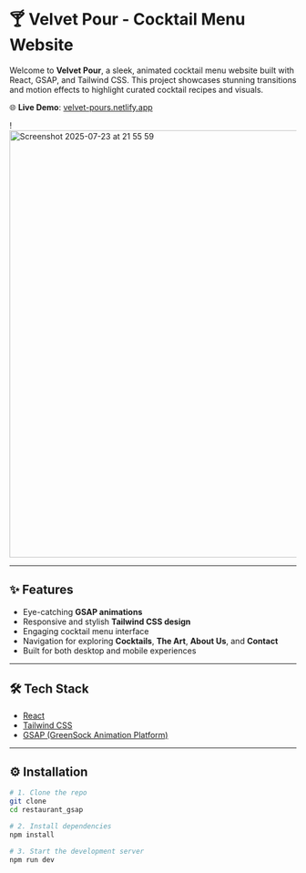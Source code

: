 # 🍸 Velvet Pour - Cocktail Menu Website

Welcome to **Velvet Pour**, a sleek, animated cocktail menu website built with React, GSAP, and Tailwind CSS. This project showcases stunning transitions and motion effects to highlight curated cocktail recipes and visuals.

🌐 **Live Demo**: [velvet-pours.netlify.app](https://velvet-pours.netlify.app/)

!<img width="750" height="750" alt="Screenshot 2025-07-23 at 21 55 59" src="https://github.com/user-attachments/assets/61ee44c0-ca46-47d6-a4df-f6ca42fafbcb" />

---

## ✨ Features

- Eye-catching **GSAP animations**
- Responsive and stylish **Tailwind CSS design**
- Engaging cocktail menu interface
- Navigation for exploring **Cocktails**, **The Art**, **About Us**, and **Contact**
- Built for both desktop and mobile experiences

---

## 🛠️ Tech Stack

- [React](https://reactjs.org/)
- [Tailwind CSS](https://tailwindcss.com/)
- [GSAP (GreenSock Animation Platform)](https://greensock.com/gsap/)

---

## ⚙️ Installation

```bash
# 1. Clone the repo
git clone
cd restaurant_gsap

# 2. Install dependencies
npm install

# 3. Start the development server
npm run dev
